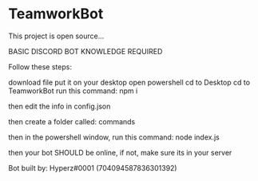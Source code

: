 # TeamworkBot

This project is open source...

BASIC DISCORD BOT KNOWLEDGE REQUIRED

Follow these steps:

download file
put it on your desktop
open powershell
cd to Desktop
cd to TeamworkBot
run this command: npm i

then edit the info in config.json

then create a folder called: commands

then in the powershell window, run this command: node index.js

then your bot SHOULD be online, if not, make sure its in your server








Bot built by: Hyperz#0001 (704094587836301392)
